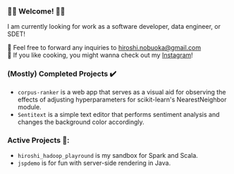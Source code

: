 ### 🌸🌸 Welcome! 🌸🌸

I am currently looking for work as a software developer, data engineer, or SDET!

💌 Feel free to forward any inquiries to hiroshi.nobuoka@gmail.com  
:dango: If you like cooking, you might wanna check out my [Instagram](https://www.instagram.com/roshmadosh/)!  

### (Mostly) Completed Projects ✔️
- `corpus-ranker` is a web app that serves as a visual aid for observing the effects of adjusting hyperparameters for scikit-learn's NearestNeighbor module. 
- `Sentitext` is a simple text editor that performs sentiment analysis and changes the background color accordingly.  

### Active Projects 🚧:
- `hiroshi_hadoop_playround` is my sandbox for Spark and Scala.
- `jspdemo` is for fun with server-side rendering in Java.
